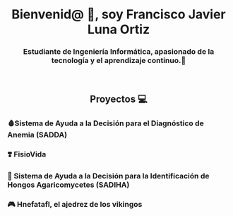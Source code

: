 <h1 align="center">Bienvenid@ 👋, soy Francisco Javier Luna Ortiz</h1>
<h3 align="center">Estudiante de Ingeniería Informática, apasionado de la tecnología y el aprendizaje continuo.📕</h3>
<br>
<h2 align="center">Proyectos 💻</h2>
<h3>🩸Sistema de Ayuda a la Decisión para el Diagnóstico de Anemia (SADDA)</h3>
<h3>❣️ FisioVida </h3>
<h3>🍄 Sistema de Ayuda a la Decisión para la Identificación de Hongos Agaricomycetes (SADIHA)</h3>
<h3>🎮 Hnefatafl, el ajedrez de los vikingos </h3>

